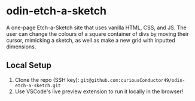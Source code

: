 # odin-etch-a-sketch
A one-page Etch-a-Sketch site that uses vanilla HTML, CSS, and JS. The user can change the colours of a square container of divs by moving their cursor, mimicking a sketch, as well as make a new grid with inputted dimensions.

## Local Setup
1. Clone the repo (SSH key): ```git@github.com:curiousConductor49/odin-etch-a-sketch.git```
2. Use VSCode's live preview extension to run it locally in the browser!
